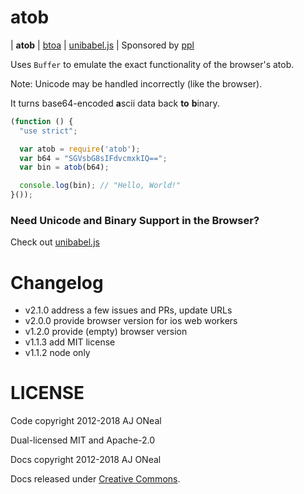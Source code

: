 atob
===

| **atob**
| [btoa](https://git.coolaj86.com/coolaj86/btoa.js)
| [unibabel.js](https://git.coolaj86.com/coolaj86/unibabel.js)
| Sponsored by [ppl](https://ppl.family)

Uses `Buffer` to emulate the exact functionality of the browser's atob.

Note: Unicode may be handled incorrectly (like the browser).

It turns base64-encoded <strong>a</strong>scii data back **to** <strong>b</strong>inary.

```javascript
(function () {
  "use strict";

  var atob = require('atob');
  var b64 = "SGVsbG8sIFdvcmxkIQ==";
  var bin = atob(b64);

  console.log(bin); // "Hello, World!"
}());
```

### Need Unicode and Binary Support in the Browser?

Check out [unibabel.js](https://git.coolaj86.com/coolaj86/unibabel.js)

Changelog
=======

  * v2.1.0 address a few issues and PRs, update URLs
  * v2.0.0 provide browser version for ios web workers
  * v1.2.0 provide (empty) browser version
  * v1.1.3 add MIT license
  * v1.1.2 node only

LICENSE
=======

Code copyright 2012-2018 AJ ONeal

Dual-licensed MIT and Apache-2.0

Docs copyright 2012-2018 AJ ONeal

Docs released under [Creative Commons](https://git.coolaj86.com/coolaj86/atob.js/blob/master/LICENSE.DOCS).

